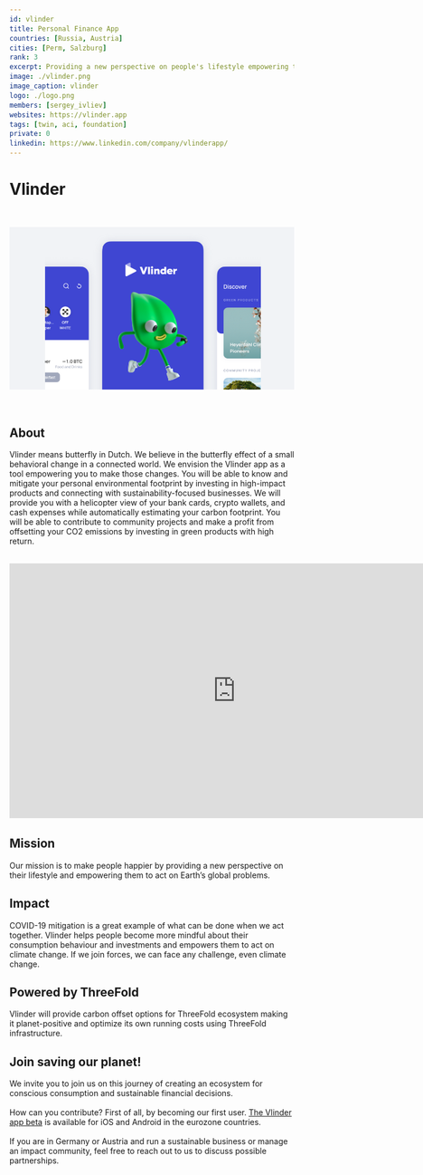 ```yaml
---
id: vlinder
title: Personal Finance App
countries: [Russia, Austria]
cities: [Perm, Salzburg]
rank: 3
excerpt: Providing a new perspective on people's lifestyle empowering them to act on Earth’s global problems.
image: ./vlinder.png
image_caption: vlinder
logo: ./logo.png
members: [sergey_ivliev]
websites: https://vlinder.app
tags: [twin, aci, foundation]
private: 0
linkedin: https://www.linkedin.com/company/vlinderapp/
---
```


# Vlinder

<br/>

![vlinder](./vlinder2.png)

<br/>

## About

Vlinder means butterfly in Dutch. We believe in the butterfly effect of a small behavioral change in a connected world. We envision the Vlinder app as a tool empowering you to make those changes. You will be able to know and mitigate your personal environmental footprint by investing in high-impact products and connecting with sustainability-focused businesses. We will provide you with a helicopter view of your bank cards, crypto wallets, and cash expenses while automatically estimating your carbon footprint. You will be able to contribute to community projects and make a profit from offsetting your CO2 emissions by investing in green products with high return.

<BR>

<iframe src="https://player.vimeo.com/video/434681704" width="800" height="450" frameborder="0" allow="autoplay; fullscreen" allowfullscreen></iframe>

<BR>

## Mission

Our mission is to make people happier by providing a new perspective on their lifestyle and empowering them to act on Earth’s global problems.

## Impact

COVID-19 mitigation is a great example of what can be done when we act together. Vlinder helps people become more mindful about their consumption behaviour and investments and empowers them to act on climate change. If we join forces, we can face any challenge, even climate change.

## Powered by ThreeFold

Vlinder will provide carbon offset options for ThreeFold ecosystem making it planet-positive and optimize its own running costs using ThreeFold infrastructure.

## Join saving our planet!

We invite you to join us on this journey of creating an ecosystem for conscious consumption and sustainable financial decisions.
<br/>
<br/>
How can you contribute? First of all, by becoming our first user. [The Vlinder app beta](https://vlinder.app) is available for iOS and Android in the eurozone countries.
<br/>
<br/>
If you are in Germany or Austria and run a sustainable business or manage an impact community, feel free to reach out to us to discuss possible partnerships.

<!-- ## Support this project

Vlinder is included in ThreeFold’s [Token Distribution Event (TDE)](https://wiki.threefold.io/#/tdeoverview)</a> for the impact it brings to our planet, humanity and the ThreeFold Grid.
The ThreeFold Token (TFT) represents a unit of capacity on the new Internet and is created only when new capacity is added to the ThreeFold Grid.
Each project on the TDE benefits from TFT fund allocations. You can buy TFT's and support Vlinder, and the growth of a new Conscious Internet. -->

<!-- ## TFGrid solution

### Roadmap

- Q1 2021
  - Integration of personal planet first finance app on top of 3bot/Crystal Twin.
 -->

